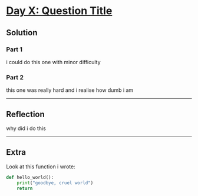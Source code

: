  # [Day X: Question Title](https://adventofcode.com/2022/day/X)

## Solution

### Part 1

i could do this one with minor difficulty

### Part 2

this one was really hard and i realise how dumb i am

---

## Reflection

why did i do this

---

## Extra

Look at this function i wrote:

```python
def hello_world():
    print("goodbye, cruel world")
    return
```
